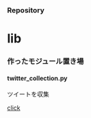 ### Repository  



<div class="jumbotron">
  <h1>lib</h1>
  <h3>作ったモジュール置き場</h3>
  <h4>twitter_collection.py</h4>
  <p>ツイートを収集</p>
  <p><a class="btn btn-primary btn-lg" href="https://github.com/ozawa940/lib" role="button">click</a></p>
</div>

